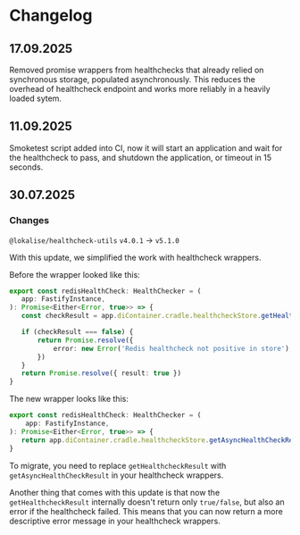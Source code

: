 # Changelog

## 17.09.2025

Removed promise wrappers from healthchecks that already relied on synchronous storage, populated asynchronously. This reduces the overhead of healthcheck endpoint and works more reliably in a heavily loaded sytem.

## 11.09.2025

Smoketest script added into CI, now it will start an application and wait for the healthcheck to pass, and shutdown the application, or timeout in 15 seconds.

## 30.07.2025

### Changes

`@lokalise/healthcheck-utils` `v4.0.1` -> `v5.1.0`

With this update, we simplified the work with healthcheck wrappers.

Before the wrapper looked like this:

 ```typescript
 export const redisHealthCheck: HealthChecker = (
    app: FastifyInstance,
): Promise<Either<Error, true>> => {
    const checkResult = app.diContainer.cradle.healthcheckStore.getHealthcheckResult('redis')

    if (checkResult === false) {
        return Promise.resolve({
            error: new Error('Redis healthcheck not positive in store'),
        })
    }
    return Promise.resolve({ result: true })
}
```

The new wrapper looks like this:
```typescript
export const redisHealthCheck: HealthChecker = (
    app: FastifyInstance,
): Promise<Either<Error, true>> => {
   return app.diContainer.cradle.healthcheckStore.getAsyncHealthCheckResult('redis')
}
```

To migrate, you need to replace `getHealthcheckResult` with `getAsyncHealthCheckResult` in your healthcheck wrappers.

Another thing that comes with this update is that now the `getHealthcheckResult` internally doesn't return only `true/false`, but also an error if the healthcheck failed. This means that you can now return a more descriptive error message in your healthcheck wrappers.
